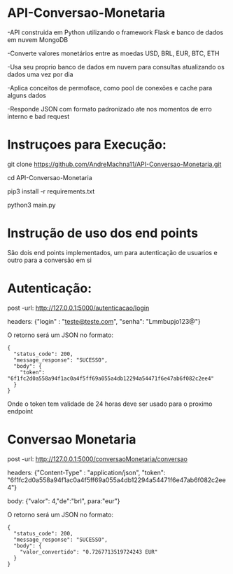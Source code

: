# API-Conversao-Monetaria
-API construida em Python utilizando o framework Flask e banco de dados em nuvem MongoDB

-Converte valores monetários entre as moedas USD, BRL, EUR, BTC, ETH

-Usa seu proprio banco de dados em nuvem para consultas atualizando os dados uma vez por dia

-Aplica conceitos de permoface, como pool de conexões e cache para alguns dados

-Responde JSON com formato padronizado ate nos momentos de erro interno e bad request

# Instruçoes para Execução:
git clone https://github.com/AndreMachna11/API-Conversao-Monetaria.git

cd API-Conversao-Monetaria

pip3 install -r requirements.txt

python3 main.py

# Instrução de uso dos end points
São dois end points implementados, um para autenticação de usuarios e outro para a conversão em si

# Autenticação:
post -url: http://127.0.0.1:5000/autenticacao/login

headers: {"login" : "teste@teste.com", "senha": "Lmmbupjo123@"}
  
O retorno será um JSON no formato:

    {
      "status_code": 200,
      "message_response": "SUCESSO",
      "body": {
        "token": "6f1fc2d0a558a94f1ac0a4f5ff69a055a4db12294a54471f6e47ab6f082c2ee4"
      }
    }

Onde o token tem validade de 24 horas deve ser usado para o proximo endpoint

# Conversao Monetaria
post -url: http://127.0.0.1:5000/conversaoMonetaria/conversao

headers: {"Content-Type" : "application/json", "token": "6f1fc2d0a558a94f1ac0a4f5ff69a055a4db12294a54471f6e47ab6f082c2ee4"}

body: {"valor": 4,"de":"brl", para:"eur"}

O retorno será um JSON no formato:

    {
      "status_code": 200,
      "message_response": "SUCESSO",
      "body": {
        "valor_convertido": "0.7267713519724243 EUR"
      }
    }



